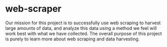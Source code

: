 # web-scraper
Our mission for this project is to successfully use web scraping to harvest large amounts of data, and analyze this data using a method we feel will work best with what we have collected. The overall purpose of this project is purely to learn more about web scraping and data harvesting.
